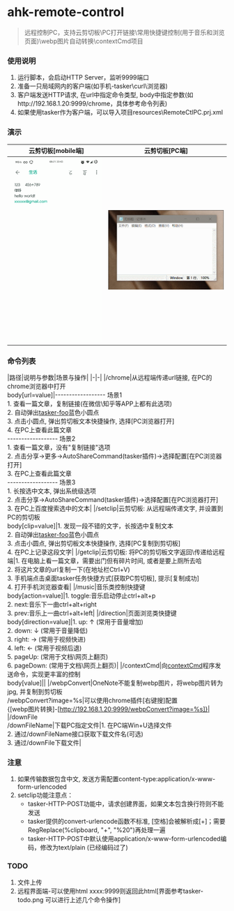 # ahk-remote-control
> 远程控制PC，支持云剪切板\PC打开链接\常用快捷键控制(用于音乐和浏览页面)\webp图片自动转换\contextCmd项目



### 使用说明
1. 运行脚本，会启动HTTP Server，监听9999端口
2. 准备一只局域网内的客户端(如手机-tasker\curl\浏览器)
3. 客户端发送HTTP请求, 在url中指定命令类型, body中指定参数(如http://192.168.1.20:9999/chrome，具体参考命令列表)
4. 如果使用tasker作为客户端，可以导入项目resources\RemoteCtlPC.prj.xml


### 演示
|云剪切板[mobile端]|云剪切板[PC端]|
|-|-|
|<img src="https://github.com/bjc5233/ahk-remote-control/raw/master/resources/demo-setclip-mobile.gif"/>|<img src="https://github.com/bjc5233/ahk-remote-control/raw/master/resources/demo-setclip-PC.gif"/></div>|




### 命令列表
|路径|说明与参数|场景与操作|
|-|-|
|/chrome|从远程端传递url链接, 在PC的chrome浏览器中打开<br>body[url=value]|------------------ 场景1<br>1. 查看一篇文章，复制链接(在微信\知乎等APP上都有此选项)<br>2. 自动弹出[tasker-foo](https://github.com/bjc5233/tasker-foo)蓝色小圆点<br>3. 点击小圆点, 弹出剪切板文本快捷操作, 选择[PC浏览器打开]<br>4. 在PC上查看此篇文章<br>------------------ 场景2<br>1. 查看一篇文章，没有"复制链接"选项<br>2. 点击分享->更多->AutoShareCommand(tasker插件)->选择配置[在PC浏览器打开]<br>3. 在PC上查看此篇文章<br>------------------ 场景3<br>1. 长按选中文本, 弹出系统级选项<br>2. 点击分享->AutoShareCommand(tasker插件)->选择配置[在PC浏览器打开]<br>3. 在PC上百度搜索选中的文本|
|/setclip|云剪切板: 从远程端传递文字, 并设置到PC的剪切板<br>body[clip=value]|1. 发现一段不错的文字，长按选中复制文本<br>2. 自动弹出[tasker-foo](https://github.com/bjc5233/tasker-foo)蓝色小圆点<br>3. 点击小圆点, 弹出剪切板文本快捷操作, 选择[PC复制到剪切板]<br>4. 在PC上记录这段文字|
|/getclip|云剪切板: 将PC的剪切板文字返回\传递给远程端|1. 在电脑上看一篇文章，需要出门但有碎片时间, 或者是要上厕所去哈<br>2. 将这片文章的url复制一下(在地址栏Ctrl+V)<br>3. 手机端点击桌面tasker任务快捷方式[获取PC剪切板], 提示[复制成功]<br>4. 打开手机浏览器查看|
|/music|音乐类控制快捷键<br>body[action=value]|1. toggle:音乐启动停止ctrl+alt+p<br>2. next:音乐下一曲ctrl+alt+right<br>3. prev:音乐上一曲ctrl+alt+left|
|/direction|页面浏览类快捷键<br>body[direction=value]|1. up:    ↑   (常用于音量增加)<br>2. down:  ↓   (常用于音量降低)<br>3. right: →   (常用于视频快进)<br>4. left:  ←   (常用于视频后退)<br>5. pageUp:    (常用于文档\网页上翻页)<br>6. pageDown:  (常用于文档\网页上翻页)|
|/contextCmd|向[contextCmd](https://github.com/bjc5233/ahk-context-cmd)程序发送命令，实现更丰富的控制<br>body[value]||
|/webpConvert|OneNote不能复制webp图片，将webp图片转为jpg, 并复制到剪切板<br>/webpConvert?image=%s|可以使用chrome插件[右键搜]配置<br>{[webp图片转换]-[http://192.168.1.20:9999/webpConvert?image=%s]}|
|/downFile<br>/downFileName|下载PC指定文件|1. 在PC端Win+U选择文件<br>2. 通过/downFileName接口获取下载文件名(可选)<br>3. 通过/downFile下载文件|








### 注意
1. 如果传输数据包含中文, 发送方需配置content-type:application/x-www-form-urlencoded
2. setclip功能注意点：
   * tasker-HTTP-POST功能中，请求创建界面，如果文本包含换行符则不能发送
   * tasker提供的convert-urlencode函数不标准, [空格]会被解析成[+]；需要RegReplace(%clipboard, "\+", "%20")再处理一遍
   * tasker-HTTP-POST中默认使用application/x-www-form-urlencoded编码，修改为text/plain (已经编码过了)



### TODO
1. 文件上传
2. 远程界面端-可以使用html     xxxx:9999则返回此html[界面参考tasker-todo.png   可以进行上述几个命令操作]